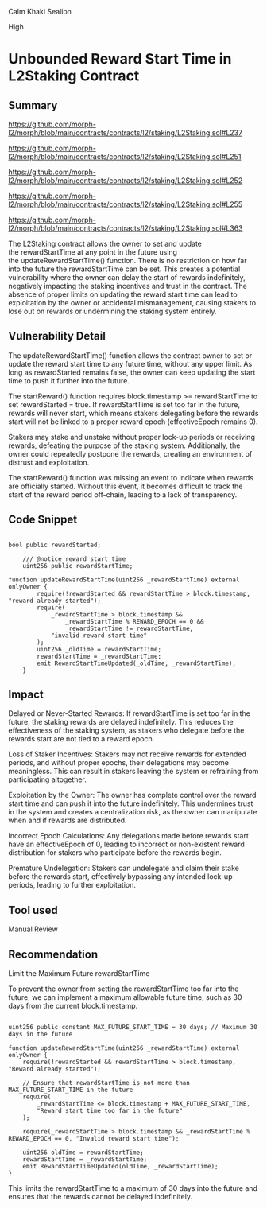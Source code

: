Calm Khaki Sealion

High

# Unbounded Reward Start Time in L2Staking Contract

## Summary


https://github.com/morph-l2/morph/blob/main/contracts/contracts/l2/staking/L2Staking.sol#L237

https://github.com/morph-l2/morph/blob/main/contracts/contracts/l2/staking/L2Staking.sol#L251

https://github.com/morph-l2/morph/blob/main/contracts/contracts/l2/staking/L2Staking.sol#L252

https://github.com/morph-l2/morph/blob/main/contracts/contracts/l2/staking/L2Staking.sol#L255

https://github.com/morph-l2/morph/blob/main/contracts/contracts/l2/staking/L2Staking.sol#L363


The L2Staking contract allows the owner to set and update the rewardStartTime at any point in the future using the updateRewardStartTime() function. There is no restriction on how far into the future the rewardStartTime can be set. This creates a potential vulnerability where the owner can delay the start of rewards indefinitely, negatively impacting the staking incentives and trust in the contract. The absence of proper limits on updating the reward start time can lead to exploitation by the owner or accidental mismanagement, causing stakers to lose out on rewards or undermining the staking system entirely.


## Vulnerability Detail

  The updateRewardStartTime() function allows the contract owner to set or update the reward start time to any future time, without any upper limit. As long as rewardStarted remains false, the owner can keep updating the start time to push it further into the future. 
  
The startReward() function requires block.timestamp >= rewardStartTime to set rewardStarted = true. If rewardStartTime is set too far in the future, rewards will never start, which means stakers delegating before the rewards start will not be linked to a proper reward epoch (effectiveEpoch remains 0).
   
 Stakers may stake and unstake without proper lock-up periods or receiving rewards, defeating the purpose of the staking system. Additionally, the owner could repeatedly postpone the rewards, creating an environment of distrust and exploitation.


The startReward() function was missing an event to indicate when rewards are officially started. Without this event, it becomes difficult to track the start of the reward period off-chain, leading to a lack of transparency.


## Code Snippet

```sol

bool public rewardStarted;

    /// @notice reward start time
    uint256 public rewardStartTime;

function updateRewardStartTime(uint256 _rewardStartTime) external onlyOwner {
        require(!rewardStarted && rewardStartTime > block.timestamp, "reward already started");
        require(
            _rewardStartTime > block.timestamp &&
                _rewardStartTime % REWARD_EPOCH == 0 &&
                _rewardStartTime != rewardStartTime,
            "invalid reward start time"
        );
        uint256 _oldTime = rewardStartTime;
        rewardStartTime = _rewardStartTime;
        emit RewardStartTimeUpdated(_oldTime, _rewardStartTime);
    }

```

## Impact

Delayed or Never-Started Rewards: If rewardStartTime is set too far in the future, the staking rewards are delayed indefinitely. This reduces the effectiveness of the staking system, as stakers who delegate before the rewards start are not tied to a reward epoch.


Loss of Staker Incentives: Stakers may not receive rewards for extended periods, and without proper epochs, their delegations may become meaningless. This can result in stakers leaving the system or refraining from participating altogether. 

 Exploitation by the Owner: The owner has complete control over the reward start time and can push it into the future indefinitely. This undermines trust in the system and creates a centralization risk, as the owner can manipulate when and if rewards are distributed.

Incorrect Epoch Calculations: Any delegations made before rewards start have an effectiveEpoch of 0, leading to incorrect or non-existent reward distribution for stakers who participate before the rewards begin.

 Premature Undelegation: Stakers can undelegate and claim their stake before the rewards start, effectively bypassing any intended lock-up periods, leading to further exploitation.


## Tool used

Manual Review 

## Recommendation

Limit the Maximum Future rewardStartTime

To prevent the owner from setting the rewardStartTime too far into the future, we can implement a maximum allowable future time, such as 30 days from the current block.timestamp.

```sol

uint256 public constant MAX_FUTURE_START_TIME = 30 days; // Maximum 30 days in the future

function updateRewardStartTime(uint256 _rewardStartTime) external onlyOwner {
    require(!rewardStarted && rewardStartTime > block.timestamp, "Reward already started");

    // Ensure that rewardStartTime is not more than MAX_FUTURE_START_TIME in the future
    require(
        _rewardStartTime <= block.timestamp + MAX_FUTURE_START_TIME,
        "Reward start time too far in the future"
    );
    
    require(_rewardStartTime > block.timestamp && _rewardStartTime % REWARD_EPOCH == 0, "Invalid reward start time");

    uint256 oldTime = rewardStartTime;
    rewardStartTime = _rewardStartTime;
    emit RewardStartTimeUpdated(oldTime, _rewardStartTime);
}

```

This limits the rewardStartTime to a maximum of 30 days into the future and ensures that the rewards cannot be delayed indefinitely.